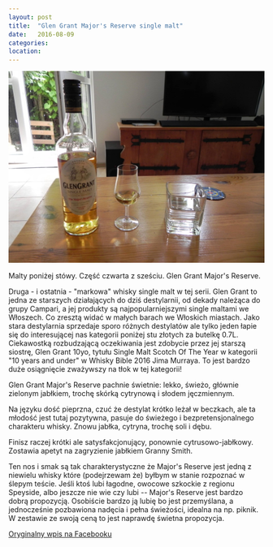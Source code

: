 ```yaml
---
layout: post
title:  "Glen Grant Major's Reserve single malt"
date:   2016-08-09
categories: 
location: 
---
```


<div class="post-image">
    <img src="/assets/posts/glen-grant-majors-reserve.jpg" alt="Glen Grant Major's Reserve" />
</div>

Malty poniżej stówy. Część czwarta z sześciu. Glen Grant Major's Reserve.

Druga - i ostatnia - "markowa" whisky single malt w tej serii. Glen Grant to jedna ze starszych działających do dziś destylarnii, od dekady należąca do grupy Campari, a jej produkty są najpopularniejszymi single maltami we Włoszech. Co zresztą widać w małych barach we Włoskich miastach. Jako stara destylarnia sprzedaje sporo różnych destylatów ale tylko jeden łapie się do interesującej nas kategorii poniżej stu złotych za butelkę 0.7L. Ciekawostką rozbudzającą oczekiwania jest zdobycie przez jej starszą siostrę, Glen Grant 10yo, tytułu Single Malt Scotch Of The Year w kategorii "10 years and under" w Whisky Bible 2016 Jima Murraya. To jest bardzo duże osiągnięcie zważywszy na tłok w tej kategorii!

Glen Grant Major's Reserve pachnie świetnie: lekko, świeżo, głównie zielonym jabłkiem, trochę skórką cytrynową i słodem jęczmiennym. 

Na języku dość pieprzna, czuć że destylat krótko leżał w beczkach, ale ta młodość jest tutaj pozytywna, pasuje do świeżego i bezpretensjonalnego charakteru whisky. Znowu jabłka, cytryna, trochę soli i dębu.

Finisz raczej krótki ale satysfakcjonujący, ponownie cytrusowo-jabłkowy. Zostawia apetyt na zagryzienie jabłkiem Granny Smith.

Ten nos i smak są tak charakterystyczne że Major's Reserve jest jedną z niewielu whisky które (podejrzewam że) byłbym w stanie rozpoznać w ślepym teście. Jeśli ktoś lubi łagodne, owocowe szkockie z regionu Speyside, albo jeszcze nie wie czy lubi -- Major's Reserve jest bardzo dobrą propozycją. Osobiście bardzo ją lubię bo jest przemyślana, a jednocześnie pozbawiona nadęcia i pełna świeżości, idealna na np. piknik. W zestawie ze swoją ceną to jest naprawdę świetna propozycja.

[Oryginalny wpis na Facebooku](https://www.facebook.com/photo.php?fbid=10210791586844603&set=a.10208737101083743.1073741844.1198502305&type=3&theater)
